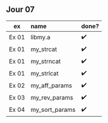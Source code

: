 Jour 07
-------

| ex | name | done? |
| :-: | :- | :- |
| Ex 01 | libmy.a | :heavy_check_mark:
| Ex 01 | my_strcat | :heavy_check_mark:
| Ex 01 | my_strncat | :heavy_check_mark:
| Ex 01 | my_strlcat | :heavy_check_mark:
| Ex 02 | my_aff_params | :heavy_check_mark:
| Ex 03 | my_rev_params | :heavy_check_mark:
| Ex 04 | my_sort_params | :heavy_check_mark:

